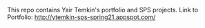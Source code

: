 This repo contains Yair Temkin's portfolio and SPS projects.
Link to Portfolio: http://ytemkin-sps-spring21.appspot.com/
